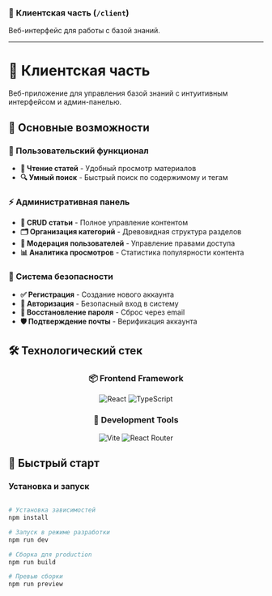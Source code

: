 ### 📱 **Клиентская часть** (`/client`)
Веб-интерфейс для работы с базой знаний.

---

# 📱 Клиентская часть

Веб-приложение для управления базой знаний с интуитивным интерфейсом и админ-панелью.

## 🌟 Основные возможности

### 👤 Пользовательский функционал
- **📖 Чтение статей** - Удобный просмотр материалов
- **🔍 Умный поиск** - Быстрый поиск по содержимому и тегам

### ⚡ Административная панель
- **📝 CRUD статьи** - Полное управление контентом
- **🗂️ Организация категорий** - Древовидная структура разделов
- **👥 Модерация пользователей** - Управление правами доступа
- **📊 Аналитика просмотров** - Статистика популярности контента

### 🔐 Система безопасности
- **✅ Регистрация** - Создание нового аккаунта
- **🔑 Авторизация** - Безопасный вход в систему
- **📧 Восстановление пароля** - Сброс через email
- **🛡️ Подтверждение почты** - Верификация аккаунта

## 🛠️ Технологический стек

<div align="center">

### 📦 Frontend Framework
![React](https://img.shields.io/badge/React-18.2+-61DAFB?style=for-the-badge&logo=react&logoColor=white)
![TypeScript](https://img.shields.io/badge/TypeScript-4.9+-3178C6?style=for-the-badge&logo=typescript&logoColor=white)



### 🚀 Development Tools
![Vite](https://img.shields.io/badge/Vite-4.0+-646CFF?style=for-the-badge&logo=vite&logoColor=white)
![React Router](https://img.shields.io/badge/React_Router-6.8+-CA4245?style=for-the-badge&logo=reactrouter&logoColor=white)

</div>

## 🚀 Быстрый старт

### Установка и запуск

```bash

# Установка зависимостей
npm install

# Запуск в режиме разработки
npm run dev

# Сборка для production
npm run build

# Превью сборки
npm run preview